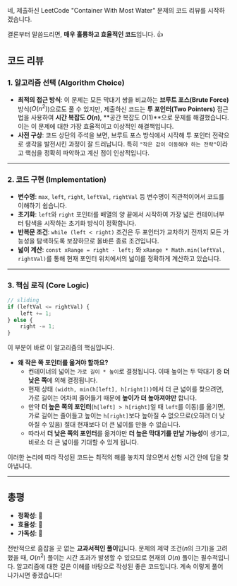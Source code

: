네, 제출하신 LeetCode "Container With Most Water" 문제의 코드 리뷰를 시작하겠습니다.

결론부터 말씀드리면, **매우 훌륭하고 효율적인 코드**입니다. 👍

## 코드 리뷰

### 1\. 알고리즘 선택 (Algorithm Choice)

  - **최적의 접근 방식**: 이 문제는 모든 막대기 쌍을 비교하는 **브루트 포스(Brute Force)** 방식($O(n^2)$)으로도 풀 수 있지만, 제출하신 코드는 **투 포인터(Two Pointers)** 접근법을 사용하여 **시간 복잡도 $O(n)$**, \*\*공간 복잡도 $O(1)$\*\*으로 문제를 해결했습니다. 이는 이 문제에 대한 가장 효율적이고 이상적인 해결책입니다.
  - **사전 구상**: 코드 상단의 주석을 보면, 브루트 포스 방식에서 시작해 투 포인터 전략으로 생각을 발전시킨 과정이 잘 드러납니다. 특히 `"작은 값이 이동해야 하는 전략"`이라고 핵심을 정확히 파악하고 계신 점이 인상적입니다.

-----

### 2\. 코드 구현 (Implementation)

  - **변수명**: `max`, `left`, `right`, `leftVal`, `rightVal` 등 변수명이 직관적이어서 코드를 이해하기 쉽습니다.
  - **초기화**: `left`와 `right` 포인터를 배열의 양 끝에서 시작하여 가장 넓은 컨테이너부터 탐색을 시작하는 초기화 방식이 정확합니다.
  - **반복문 조건**: `while (left < right)` 조건은 두 포인터가 교차하기 전까지 모든 가능성을 탐색하도록 보장하므로 올바른 종료 조건입니다.
  - **넓이 계산**: `const xRange = right - left;` 와 `xRange * Math.min(leftVal, rightVal)`를 통해 현재 포인터 위치에서의 넓이를 정확하게 계산하고 있습니다.

-----

### 3\. 핵심 로직 (Core Logic)

```javascript
// sliding
if (leftVal <= rightVal) {
    left += 1;
} else {
    right -= 1;
}
```

이 부분이 바로 이 알고리즘의 핵심입니다.

  - **왜 작은 쪽 포인터를 옮겨야 할까요?**
      - 컨테이너의 넓이는 `가로 길이 * 높이`로 결정됩니다. 이때 높이는 두 막대기 중 **더 낮은 쪽**에 의해 결정됩니다.
      - 현재 상태 `(width, min(h[left], h[right]))`에서 더 큰 넓이를 찾으려면, 가로 길이는 어차피 줄어들기 때문에 **높이가 더 높아져야만** 합니다.
      - 만약 **더 높은 쪽의 포인터**(`h[left] > h[right]`일 때 `left`를 이동)를 옮기면, 가로 길이는 줄어들고 높이는 `h[right]`보다 높아질 수 없으므로(오히려 더 낮아질 수 있음) 절대 현재보다 더 큰 넓이를 만들 수 없습니다.
      - 따라서 **더 낮은 쪽의 포인터**를 옮겨야만 **더 높은 막대기를 만날 가능성**이 생기고, 비로소 더 큰 넓이를 기대할 수 있게 됩니다.

이러한 논리에 따라 작성된 코드는 최적의 해를 놓치지 않으면서 선형 시간 안에 답을 찾아냅니다.

-----

## 총평

  - **정확성**: 💯
  - **효율성**: 💯
  - **가독성**: 💯

전반적으로 흠잡을 곳 없는 **교과서적인 풀이**입니다. 문제의 제약 조건($n$의 크기)을 고려했을 때, $O(n^2)$ 풀이는 시간 초과가 발생할 수 있으므로 현재의 $O(n)$ 풀이는 필수적입니다. 알고리즘에 대한 깊은 이해를 바탕으로 작성된 좋은 코드입니다. 계속 이렇게 풀어 나가시면 좋겠습니다\!